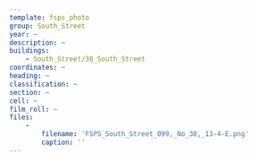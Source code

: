 ```yaml
---
template: fsps_photo
group: South_Street
year: ~
description: ~
buildings:
    - South_Street/38_South_Street
coordinates: ~
heading: ~
classification: ~
section: ~
cell: ~
film_roll: ~
files:
    -
        filename: 'FSPS_South_Street_099,_No_38,_13-4-E.png'
        caption: ''
---
```

